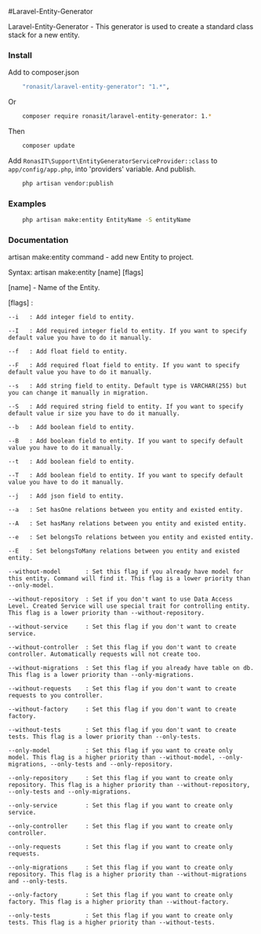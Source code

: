 #Laravel-Entity-Generator

Laravel-Entity-Generator - This generator is used to create a standard class stack for a new entity.

### Install

Add to composer.json
```bash
    "ronasit/laravel-entity-generator": "1.*", 
```

Or

```bash
    composer require ronasit/laravel-entity-generator: 1.*
```

Then

```bash
    composer update
```

Add `RonasIT\Support\EntityGeneratorServiceProvider::class` to `app/config/app.php`, 
into 'providers' variable. And publish.

```bash
    php artisan vendor:publish
```

### Examples
```bash
    php artisan make:entity EntityName -S entityName
```

### Documentation 

artisan make:entity command - add new Entity to project.

Syntax: artisan make:entity [name] [flags]

[name] - Name of the Entity.

[flags] :

    --i   : Add integer field to entity.
    
    --I   : Add required integer field to entity. If you want to specify default value you have to do it manually.
    
    --f   : Add float field to entity.
    
    --F   : Add required float field to entity. If you want to specify default value you have to do it manually.
    
    --s   : Add string field to entity. Default type is VARCHAR(255) but you can change it manually in migration.
    
    --S   : Add required string field to entity. If you want to specify default value ir size you have to do it manually.
    
    --b   : Add boolean field to entity.
    
    --B   : Add boolean field to entity. If you want to specify default value you have to do it manually.
    
    --t   : Add boolean field to entity.
    
    --T   : Add boolean field to entity. If you want to specify default value you have to do it manually.
    
    --j   : Add json field to entity.
    
    --a   : Set hasOne relations between you entity and existed entity.
    
    --A   : Set hasMany relations between you entity and existed entity.
    
    --e   : Set belongsTo relations between you entity and existed entity.
    
    --E   : Set belongsToMany relations between you entity and existed entity.
    
    --without-model       : Set this flag if you already have model for this entity. Command will find it. This flag is a lower priority than --only-model.
     
    --without-repository  : Set if you don't want to use Data Access Level. Created Service will use special trait for controlling entity. This flag is a lower priority than --without-repository.
     
    --without-service     : Set this flag if you don't want to create service.
     
    --without-controller  : Set this flag if you don't want to create controller. Automatically requests will not create too.
     
    --without-migrations  : Set this flag if you already have table on db. This flag is a lower priority than --only-migrations.
    
    --without-requests    : Set this flag if you don't want to create requests to you controller.
    
    --without-factory     : Set this flag if you don't want to create factory.
    
    --without-tests       : Set this flag if you don't want to create tests. This flag is a lower priority than --only-tests.
    
    --only-model          : Set this flag if you want to create only model. This flag is a higher priority than --without-model, --only-migrations, --only-tests and --only-repository.
     
    --only-repository     : Set this flag if you want to create only repository. This flag is a higher priority than --without-repository, --only-tests and --only-migrations.
    
    --only-service        : Set this flag if you want to create only service.
    
    --only-controller     : Set this flag if you want to create only controller.
    
    --only-requests       : Set this flag if you want to create only requests.
    
    --only-migrations     : Set this flag if you want to create only repository. This flag is a higher priority than --without-migrations and --only-tests.
    
    --only-factory        : Set this flag if you want to create only factory. This flag is a higher priority than --without-factory.
    
    --only-tests          : Set this flag if you want to create only tests. This flag is a higher priority than --without-tests.
          